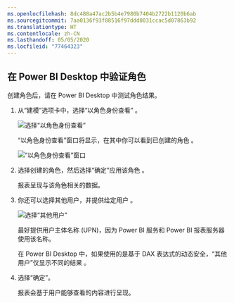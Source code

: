 ```yaml
---
ms.openlocfilehash: 8dc488a47ac2b5b4e7980b7404b2722b1120b6ab
ms.sourcegitcommit: 7aa0136f93f88516f97ddd8031ccac5d07863b92
ms.translationtype: HT
ms.contentlocale: zh-CN
ms.lasthandoff: 05/05/2020
ms.locfileid: "77464323"
---
```

## <a name="validate-the-roles-within-power-bi-desktop"></a>在 Power BI Desktop 中验证角色
创建角色后，请在 Power BI Desktop 中测试角色结果。

1. 从“建模”选项卡中，选择“以角色身份查看”   。 

    ![选择“以角色身份查看”](./media/rls-desktop-view-as-roles/powerbi-desktop-rls-view-as-roles.png)

    “以角色身份查看”窗口将显示，在其中你可以看到已创建的角色  。

    ![“以角色身份查看”窗口](./media/rls-desktop-view-as-roles/powerbi-desktop-rls-view-as-roles-dialog.png)

3. 选择创建的角色，然后选择“确定”应用该角色  。 

   报表呈现与该角色相关的数据。

4. 你还可以选择其他用户，并提供给定用户  。 

    ![选择“其他用户”](./media/rls-desktop-view-as-roles/powerbi-desktop-rls-other-user.png)

   最好提供用户主体名称 (UPN)，因为 Power BI 服务和 Power BI 报表服务器使用该名称。

   在 Power BI Desktop 中，如果使用的是基于 DAX 表达式的动态安全，“其他用户”仅显示不同的结果  。 

5. 选择“确定”。  

   报表会基于用户能够查看的内容进行呈现。



